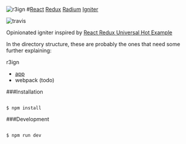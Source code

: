 ![r3ign](http://tco.github.io/r3ign/r3ign.png)
#[React](https://facebook.github.io/react/) [Redux](https://github.com/rackt/redux) [Radium](https://github.com/FormidableLabs/radium) [Igniter](http://www.thefreedictionary.com/igniter)

![travis](https://travis-ci.org/tco/r3ign.svg)

Opinionated igniter inspired by [React Redux Universal Hot Example](https://github.com/erikras/react-redux-universal-hot-example)

In the directory structure, these are probably the ones that need some further explaining:

r3ign
* [app](https://github.com/tco/r3ign/tree/master/app)
* webpack (todo)

###Installation
```

$ npm install

```

###Development
```

$ npm run dev

```
